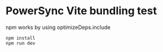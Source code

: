 # PowerSync Vite bundling test

npm works by using optimizeDeps.include

```
npm install
npm run dev
```

